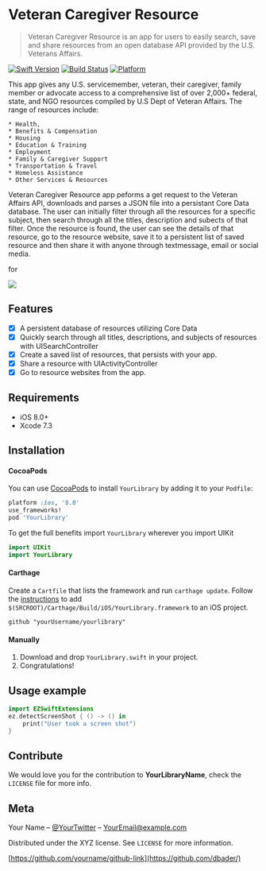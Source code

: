 # Veteran Caregiver Resource
> Veteran Caregiver Resource is an app for users to easily search, save and share resources from an open database API provided by the U.S. Veterans Affairs.

[![Swift Version][swift-image]][swift-url]
[![Build Status][travis-image]][travis-url] 
[![Platform](https://img.shields.io/cocoapods/p/LFAlertController.svg?style=flat)](http://cocoapods.org/pods/LFAlertController)

This app gives any U.S. servicemember, veteran, their caregiver, family member or advocate access to a comprehensive list of over 2,000+ federal, state, and NGO resources compiled by U.S Dept of Veteran Affairs. The range of resources include: 
	
	* Health, 
	* Benefits & Compensation
 	* Housing
    * Education & Training
    * Employment
    * Family & Caregiver Support
    * Transportation & Travel
    * Homeless Assistance
    * Other Services & Resources 

Veteran Caregiver Resource app peforms a get request to the Veteran Affairs API, downloads and parses a JSON file into a persistant Core Data database. The user can initially filter through all the resources for a specific subject, then search through all the titles, description and subects of that filter. Once the resource is found, the user can see the details of that resource, go to the resource website, save it to a persistent list of saved resource and then share it with anyone through textmessage, email or social media.

for 

![](header.png)

## Features

- [x] A persistent database of resources utilizing Core Data
- [x] Quickly search through all titles, descriptions, and subjects of resources with UISearchController 
- [x] Create a saved list of resources, that persists with your app.
- [x] Share a resource with UIActivityController
- [x] Go to resource websites from the app.

## Requirements

- iOS 8.0+
- Xcode 7.3

## Installation

#### CocoaPods
You can use [CocoaPods](http://cocoapods.org/) to install `YourLibrary` by adding it to your `Podfile`:

```ruby
platform :ios, '8.0'
use_frameworks!
pod 'YourLibrary'
```

To get the full benefits import `YourLibrary` wherever you import UIKit

``` swift
import UIKit
import YourLibrary
```
#### Carthage
Create a `Cartfile` that lists the framework and run `carthage update`. Follow the [instructions](https://github.com/Carthage/Carthage#if-youre-building-for-ios) to add `$(SRCROOT)/Carthage/Build/iOS/YourLibrary.framework` to an iOS project.

```
github "yourUsername/yourlibrary"
```
#### Manually
1. Download and drop ```YourLibrary.swift``` in your project.  
2. Congratulations!  

## Usage example

```swift
import EZSwiftExtensions
ez.detectScreenShot { () -> () in
    print("User took a screen shot")
}
```

## Contribute

We would love you for the contribution to **YourLibraryName**, check the ``LICENSE`` file for more info.

## Meta

Your Name – [@YourTwitter](https://twitter.com/dbader_org) – YourEmail@example.com

Distributed under the XYZ license. See ``LICENSE`` for more information.

[https://github.com/yourname/github-link](https://github.com/dbader/)

[swift-image]:https://img.shields.io/badge/swift-3.0-orange.svg
[swift-url]: https://swift.org/
[license-image]: https://img.shields.io/badge/License-MIT-blue.svg
[license-url]: LICENSE
[travis-image]: https://img.shields.io/travis/dbader/node-datadog-metrics/master.svg?style=flat-square
[travis-url]: https://travis-ci.org/dbader/node-datadog-metrics
[codebeat-image]: https://codebeat.co/badges/c19b47ea-2f9d-45df-8458-b2d952fe9dad
[codebeat-url]: https://codebeat.co/projects/github-com-vsouza-awesomeios-com